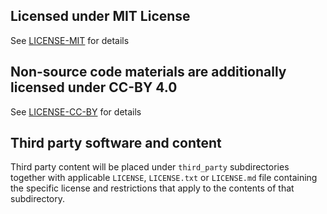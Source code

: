 ## Licensed under MIT License

See [LICENSE-MIT](./LICENSE-MIT) for details

## Non-source code materials are additionally licensed under CC-BY 4.0

See [LICENSE-CC-BY](./LICENSE-CC-BY) for details

## Third party software and content

Third party content will be placed under `third_party` subdirectories together with applicable `LICENSE`, `LICENSE.txt`
or `LICENSE.md` file containing the specific license and restrictions that apply to the contents of that subdirectory.
